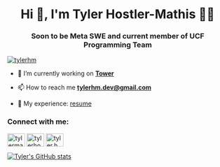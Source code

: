 <h1 align="center">Hi 👋, I'm Tyler Hostler-Mathis 👨‍💻</h1>
<h3 align="center">Soon to be Meta SWE and current member of UCF Programming Team</h3>

<a href="https://github.com/ryo-ma/github-profile-trophy">
  <img src="https://github-profile-trophy.vercel.app/?username=tylerhm&theme=dracula&title=Commit,PullRequest,Repositories" alt="tylerhm" />
</a>


- 🔭 I’m currently working on **[Tower](https://github.com/ucf-tower-app)**

- 📫 How to reach me **tylerhm.dev@gmail.com**

- 📄 My experience: [resume](https://drive.google.com/file/d/1qetVsd19SI4MCt3gZw8m4SV-z8n3ri0O/view?usp=sharing)

<h3 align="left">Connect with me:</h3>
<p align="left">
  <a href="https://twitter.com/tylermathis__" target="blank"><img align="center" src="https://cdn.jsdelivr.net/npm/simple-icons@3.0.1/icons/twitter.svg" alt="tylermathis__" height="30" width="40" /></a>
  <a href="https://linkedin.com/in/tylerhostlermathis" target="blank"><img align="center" src="https://cdn.jsdelivr.net/npm/simple-icons@3.0.1/icons/linkedin.svg" alt="tylerhostlermathis" height="30" width="40" /></a>
  <a href="https://codeforces.com/profile/tyler.hm" target="blank"><img align="center" src="https://cdn.jsdelivr.net/npm/simple-icons@3.0.1/icons/codeforces.svg" alt="tyler.hm" height="30" width="40" /></a>
</p>

[![Tyler's GitHub stats](https://github-readme-stats.vercel.app/api?username=tylerhm&show_icons=true&theme=dracula)](https://github.com/tylerhm)
